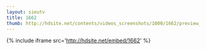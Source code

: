 ```yaml
---
layout: sieutv
title: 1662
thumb: http://hdsite.net/contents/videos_screenshots/1000/1662/preview_360p.mp4.jpg
---
```

{% include iframe src='http://hdsite.net/embed/1662' %}
 
